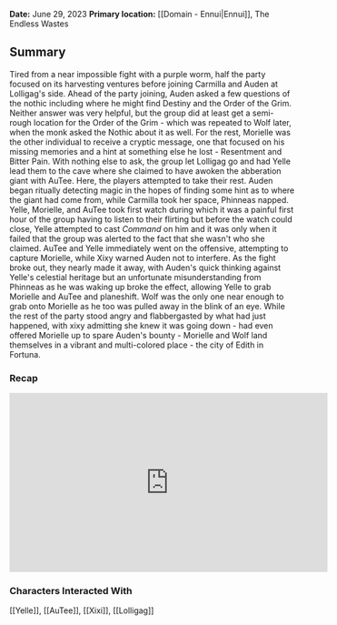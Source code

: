 **Date:** June 29, 2023
**Primary location:** [[Domain - Ennui|Ennui]], The Endless Wastes

## Summary

Tired from a near impossible fight with a purple worm, half the party focused on its harvesting ventures before joining Carmilla and Auden at Lolligag's side. Ahead of the party joining, Auden asked a few questions of the nothic including where he might find Destiny and the Order of the Grim. Neither answer was very helpful, but the group did at least get a semi-rough location for the Order of the Grim - which was repeated to Wolf later, when the monk asked the Nothic about it as well. For the rest, Morielle was the other individual to receive a cryptic message, one that focused on his missing memories and a hint at something else he lost - Resentment and Bitter Pain. With nothing else to ask, the group let Lolligag go and had Yelle lead them to the cave where she claimed to have awoken the abberation giant with AuTee. Here, the players attempted to take their rest. Auden began ritually detecting magic in the hopes of finding some hint as to where the giant had come from, while Carmilla took her space, Phinneas napped. Yelle, Morielle, and AuTee took first watch during which it was a painful first hour of the group having to listen to their flirting but before the watch could close, Yelle attempted to cast *Command* on him and it was only when it failed that the group was alerted to the fact that she wasn't who she claimed. AuTee and Yelle immediately went on the offensive, attempting to capture Morielle, while Xixy warned Auden not to interfere. As the fight broke out, they nearly made it away, with Auden's quick thinking against Yelle's celestial heritage but an unfortunate misunderstanding from Phinneas as he was waking up broke the effect, allowing Yelle to grab Morielle and AuTee and planeshift. Wolf was the only one near enough to grab onto Morielle as he too was pulled away in the blink of an eye. While the rest of the party stood angry and flabbergasted by what had just happened, with xixy admitting she knew it was going down - had even offered Morielle up to spare Auden's bounty - Morielle and Wolf land themselves in a vibrant and multi-colored place - the city of Edith in Fortuna.

### Recap

<iframe width="560" height="315" src="https://www.youtube.com/embed/PSXRYFvGts8" title="YouTube video player" frameborder="0" allow="accelerometer; autoplay; clipboard-write; encrypted-media; gyroscope; picture-in-picture; web-share" allowfullscreen></iframe> 




### Characters Interacted With

[[Yelle]], [[AuTee]], [[Xixi]], [[Lolligag]]
